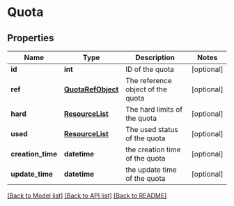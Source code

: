 # Quota

## Properties
Name | Type | Description | Notes
------------ | ------------- | ------------- | -------------
**id** | **int** | ID of the quota | [optional] 
**ref** | [**QuotaRefObject**](QuotaRefObject.md) | The reference object of the quota | [optional] 
**hard** | [**ResourceList**](ResourceList.md) | The hard limits of the quota | [optional] 
**used** | [**ResourceList**](ResourceList.md) | The used status of the quota | [optional] 
**creation_time** | **datetime** | the creation time of the quota | [optional] 
**update_time** | **datetime** | the update time of the quota | [optional] 

[[Back to Model list]](../README.md#documentation-for-models) [[Back to API list]](../README.md#documentation-for-api-endpoints) [[Back to README]](../README.md)


